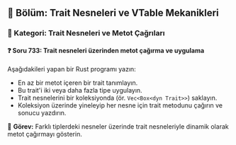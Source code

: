## 📘 Bölüm: Trait Nesneleri ve VTable Mekanikleri  
### 🔹 Kategori: Trait Nesneleri ve Metot Çağrıları  
#### ❓ Soru 733: Trait nesneleri üzerinden metot çağırma ve uygulama

Aşağıdakileri yapan bir Rust programı yazın:

- En az bir metot içeren bir trait tanımlayın.
- Bu trait'i iki veya daha fazla tipe uygulayın.
- Trait nesnelerini bir koleksiyonda (ör. `Vec<Box<dyn Trait>>`) saklayın.
- Koleksiyon üzerinde yineleyip her nesne için trait metodunu çağırın ve sonucu yazdırın.

🔧 **Görev:** Farklı tiplerdeki nesneler üzerinde trait nesneleriyle dinamik olarak metot çağırmayı gösterin.
